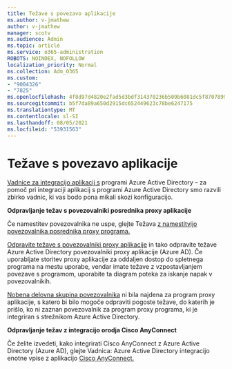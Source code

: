 ```yaml
---
title: Težave s povezavo aplikacije
ms.author: v-jmathew
author: v-jmathew
manager: scotv
ms.audience: Admin
ms.topic: article
ms.service: o365-administration
ROBOTS: NOINDEX, NOFOLLOW
localization_priority: Normal
ms.collection: Adm_O365
ms.custom:
- "9004326"
- "7825"
ms.openlocfilehash: 4f8d97d4820e2fad5d3bdf314370236b509b6081dc5f87078995282e72da0c18
ms.sourcegitcommit: b5f7da89a650d2915dc652449623c78be6247175
ms.translationtype: MT
ms.contentlocale: sl-SI
ms.lasthandoff: 08/05/2021
ms.locfileid: "53931563"
---
```

# <a name="application-connection-issues"></a>Težave s povezavo aplikacije

[Vadnice za integracijo aplikacij s](https://docs.microsoft.com/azure/active-directory/saas-apps/tutorial-list) programi Azure Active Directory – za pomoč pri integraciji aplikacij s programi Azure Active Directory smo razvili zbirko vadnic, ki vas bodo pona mikali skozi konfiguracijo.

**Odpravljanje težav s povezovalniki posrednika proxy aplikacije**

Če namestitev povezovalnika ne uspe, glejte Težava [z namestitvijo povezovalnika posrednika proxy programa.](https://docs.microsoft.com/azure/active-directory/manage-apps/application-proxy-connector-installation-problem)

[Odpravite težave s povezovalniki proxy aplikacije](https://docs.microsoft.com/azure/active-directory/manage-apps/application-proxy-debug-connectors) in tako odpravite težave Azure Active Directory povezovalniki proxy aplikacije (Azure AD). Če uporabljate storitev proxy aplikacije za oddaljen dostop do spletnega programa na mestu uporabe, vendar imate težave z vzpostavljanjem povezave s programom, uporabite ta diagram poteka za iskanje napak v povezovalnikih.

[Nobena delovna skupina povezovalnika](https://docs.microsoft.com/azure/active-directory/manage-apps/application-proxy-connectivity-no-working-connector) ni bila najdena za program proxy aplikacije, s katero bi bilo mogoče odpraviti pogoste težave, do katerih je prišlo, ko ni zaznan povezovalnik za program proxy programa, ki je integriran s strežnikom Azure Active Directory.

**Odpravljanje težav z integracijo orodja Cisco AnyConnect**

Če želite izvedeti, kako integrirati Cisco AnyConnect z Azure Active Directory (Azure AD), glejte Vadnica: Azure Active Directory integracijo enotne vpise z aplikacijo [Cisco AnyConnect.](https://docs.microsoft.com/azure/active-directory/saas-apps/cisco-anyconnect)
